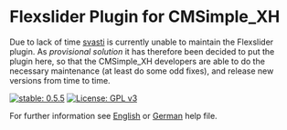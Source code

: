Flexslider Plugin for CMSimple_XH
=================================

Due to lack of time [svasti](http://svasti.de/) is currently unable to maintain
the Flexslider plugin. As *provisional* *solution* it has therefore been decided
to put the plugin here, so that the CMSimple_XH developers are able to do the
necessary maintenance (at least do some odd fixes), and release new versions
from time to time.

[![stable: 0.5.5](https://img.shields.io/badge/stable-0.5.5-green.svg)](https://github.com/cmsimple-xh/flexslider/releases/tag/0.5.5)
[![License: GPL v3](https://img.shields.io/badge/License-GPL%20v3-blue.svg)](http://www.gnu.org/licenses/gpl-3.0)


For further information see
[English](https://htmlpreview.github.io/?https://github.com/cmsimple-xh/flexslider/blob/master/help/help.htm) or
[German](https://htmlpreview.github.io/?https://github.com/cmsimple-xh/flexslider/blob/master/help/help_de.htm)
help file.
